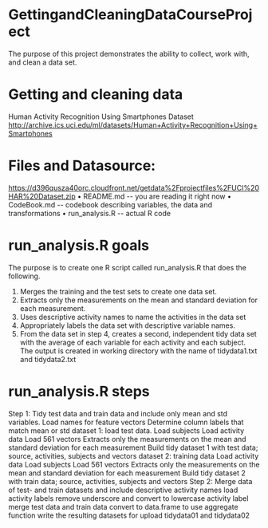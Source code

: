 # GettingandCleaningDataCourseProject
The purpose of this project demonstrates the ability to collect, work with, and clean a data set.
# Getting and cleaning data
Human Activity Recognition Using Smartphones Dataset http://archive.ics.uci.edu/ml/datasets/Human+Activity+Recognition+Using+Smartphones
# Files and Datasource:
https://d396qusza40orc.cloudfront.net/getdata%2Fprojectfiles%2FUCI%20HAR%20Dataset.zip
•	README.md -- you are reading it right now
•	CodeBook.md -- codebook describing variables, the data and transformations
•	run_analysis.R -- actual R code
# run_analysis.R goals
The purpose is to create one R script called run_analysis.R that does the following.
1. Merges the training and the test sets to create one data set.
2. Extracts only the measurements on the mean and standard deviation for each measurement.
3. Uses descriptive activity names to name the activities in the data set
4. Appropriately labels the data set with descriptive variable names.
5. From the data set in step 4, creates a second, independent tidy data set with the average of each variable for each activity and each subject.
The output is created in working directory with the name of tidydata1.txt and tidydata2.txt
# run_analysis.R steps
Step 1: Tidy test data and train data and include only mean and std variables.
Load names for feature vectors
Determine column labels that match mean or std
dataset 1: load test data.
Load subjects
Load activity data
Load 561 vectors
Extracts only the measurements on the mean and standard deviation for each measurement
Build tidy dataset 1 with test data; source, activities, subjects and vectors
dataset 2: training data
Load activity data
Load subjects
Load 561 vectors
Extracts only the measurements on the mean and standard deviation for each measurement
Build tidy dataset 2 with train data; source, activities, subjects and vectors
Step 2: Merge data of test- and train datasets and include descriptive activity names
load activity labels
remove underscore and convert to lowercase activity label
merge test data and train data
convert to data.frame to use aggregate function
write the resulting datasets for upload tidydata01 and tidydata02
